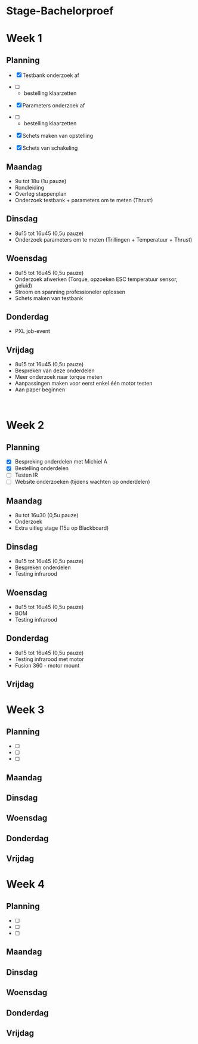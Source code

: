 # Stage-Bachelorproef

# Week 1
## Planning
- [x]	Testbank onderzoek af 
- [ ]	+ bestelling klaarzetten

- [x]	Parameters onderzoek af
- [ ]	+ bestelling klaarzetten

- [x]	Schets maken van opstelling
- [x]   Schets van schakeling


## Maandag
- 9u tot 18u (1u pauze)
- Rondleiding
- Overleg stappenplan
- Onderzoek testbank + parameters om te meten (Thrust)


## Dinsdag
- 8u15 tot 16u45 (0,5u pauze)
- Onderzoek parameters om te meten (Trillingen + Temperatuur + Thrust)


## Woensdag
- 8u15 tot 16u45 (0,5u pauze)
- Onderzoek afwerken (Torque, opzoeken ESC temperatuur sensor, geluid)
- Stroom en spanning professioneler oplossen
- Schets maken van testbank


## Donderdag
- PXL job-event


## Vrijdag
- 8u15 tot 16u45 (0,5u pauze)
- Bespreken van deze onderdelen
- Meer onderzoek naar torque meten
- Aanpassingen maken voor eerst enkel één motor testen
- Aan paper beginnen
  

 
# Week 2
## Planning
- [x]	Bespreking onderdelen met Michiel A
- [x]	Bestelling onderdelen
- [ ]   Testen IR 
- [ ]   Website onderzoeken (tijdens wachten op onderdelen) 

## Maandag
- 8u tot 16u30 (0,5u pauze)
- Onderzoek
- Extra uitleg stage (15u op Blackboard)


## Dinsdag
- 8u15 tot 16u45 (0,5u pauze)
- Bespreken onderdelen 
- Testing infrarood


## Woensdag
- 8u15 tot 16u45 (0,5u pauze)
- BOM
- Testing infrarood


## Donderdag
- 8u15 tot 16u45 (0,5u pauze)
- Testing infrarood met motor
- Fusion 360 - motor mount

## Vrijdag



# Week 3
## Planning
- [ ]	
- [ ]	
- [ ]   

## Maandag

## Dinsdag

## Woensdag

## Donderdag

## Vrijdag



# Week 4
## Planning
- [ ]	
- [ ]	
- [ ]   

## Maandag

## Dinsdag

## Woensdag

## Donderdag

## Vrijdag